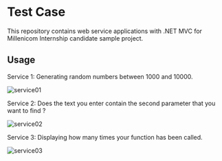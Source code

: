 # Test Case

This repository contains web service applications with .NET MVC for Millenicom Internship candidate sample project.

## Usage

Service 1: Generating random numbers between 1000 and 10000.

![service01](https://ahmetzumber.github.io/web-service-millenicom/service01.PNG)

Service 2: Does the text you enter contain the second parameter that you want to find ?

![service02](https://ahmetzumber.github.io/web-service-millenicom/service02.PNG)

Service 3: Displaying how many times your function has been called.

![service03](https://ahmetzumber.github.io/web-service-millenicom/service03.PNG)

